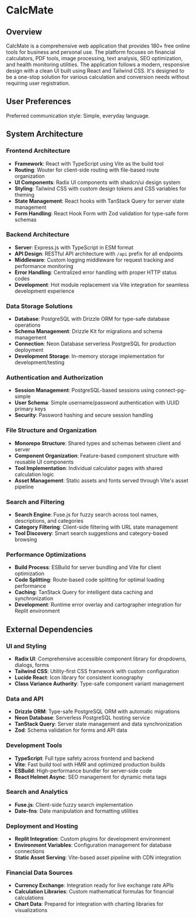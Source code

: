 # CalcMate

## Overview

CalcMate is a comprehensive web application that provides 180+ free online tools for business and personal use. The platform focuses on financial calculators, PDF tools, image processing, text analysis, SEO optimization, and health monitoring utilities. The application follows a modern, responsive design with a clean UI built using React and Tailwind CSS. It's designed to be a one-stop solution for various calculation and conversion needs without requiring user registration.

## User Preferences

Preferred communication style: Simple, everyday language.

## System Architecture

### Frontend Architecture
- **Framework**: React with TypeScript using Vite as the build tool
- **Routing**: Wouter for client-side routing with file-based route organization
- **UI Components**: Radix UI components with shadcn/ui design system
- **Styling**: Tailwind CSS with custom design tokens and CSS variables for theming
- **State Management**: React hooks with TanStack Query for server state management
- **Form Handling**: React Hook Form with Zod validation for type-safe form schemas

### Backend Architecture
- **Server**: Express.js with TypeScript in ESM format
- **API Design**: RESTful API architecture with `/api` prefix for all endpoints
- **Middleware**: Custom logging middleware for request tracking and performance monitoring
- **Error Handling**: Centralized error handling with proper HTTP status codes
- **Development**: Hot module replacement via Vite integration for seamless development experience

### Data Storage Solutions
- **Database**: PostgreSQL with Drizzle ORM for type-safe database operations
- **Schema Management**: Drizzle Kit for migrations and schema management
- **Connection**: Neon Database serverless PostgreSQL for production deployment
- **Development Storage**: In-memory storage implementation for development/testing

### Authentication and Authorization
- **Session Management**: PostgreSQL-based sessions using connect-pg-simple
- **User Schema**: Simple username/password authentication with UUID primary keys
- **Security**: Password hashing and secure session handling

### File Structure and Organization
- **Monorepo Structure**: Shared types and schemas between client and server
- **Component Organization**: Feature-based component structure with reusable UI components
- **Tool Implementation**: Individual calculator pages with shared calculation logic
- **Asset Management**: Static assets and fonts served through Vite's asset pipeline

### Search and Filtering
- **Search Engine**: Fuse.js for fuzzy search across tool names, descriptions, and categories
- **Category Filtering**: Client-side filtering with URL state management
- **Tool Discovery**: Smart search suggestions and category-based browsing

### Performance Optimizations
- **Build Process**: ESBuild for server bundling and Vite for client optimization
- **Code Splitting**: Route-based code splitting for optimal loading performance
- **Caching**: TanStack Query for intelligent data caching and synchronization
- **Development**: Runtime error overlay and cartographer integration for Replit environment

## External Dependencies

### UI and Styling
- **Radix UI**: Comprehensive accessible component library for dropdowns, dialogs, forms
- **Tailwind CSS**: Utility-first CSS framework with custom configuration
- **Lucide React**: Icon library for consistent iconography
- **Class Variance Authority**: Type-safe component variant management

### Data and API
- **Drizzle ORM**: Type-safe PostgreSQL ORM with automatic migrations
- **Neon Database**: Serverless PostgreSQL hosting service
- **TanStack Query**: Server state management and data synchronization
- **Zod**: Schema validation for forms and API data

### Development Tools
- **TypeScript**: Full type safety across frontend and backend
- **Vite**: Fast build tool with HMR and optimized production builds
- **ESBuild**: High-performance bundler for server-side code
- **React Helmet Async**: SEO management for dynamic meta tags

### Search and Analytics
- **Fuse.js**: Client-side fuzzy search implementation
- **Date-fns**: Date manipulation and formatting utilities

### Deployment and Hosting
- **Replit Integration**: Custom plugins for development environment
- **Environment Variables**: Configuration management for database connections
- **Static Asset Serving**: Vite-based asset pipeline with CDN integration

### Financial Data Sources
- **Currency Exchange**: Integration ready for live exchange rate APIs
- **Calculation Libraries**: Custom mathematical formulas for financial calculations
- **Chart Data**: Prepared for integration with charting libraries for visualizations